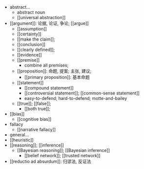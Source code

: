 - abstract...
    - abstract noun
    - [[universal abstraction]]
- [[argument]]: 论据, 论证, 争论; [[argue]]
    - [[assumption]]
    - [[certainty]]
    - [[make the claim]];
    - [[conclusion]]
    - [[clearly defined]];
    - [[evidence]]
    - [[premise]]
        - combine all premises;
    - [[proposition]]: 命题, 提案; 主张, 建议;
        - [[primary proposition]]: 基本命题
    - [[statement]]
        - [[compound statement]]
        - [[controversial statement]]; [[common-sense statement]]
        - easy-to-defend; hard-to-defend; motte-and-bailey
    - [[true]]; [[false]];
        - [[both true]];
- [[bias]]
    - [[cognitive bias]]
- fallacy
    - [[narrative fallacy]]
- general...
- [[heuristic]]
- [[reasoning]]; [[inference]]
    - [[Bayesian reasoning]]; [[Bayesian inference]]
        - [[belief network]]; [[trusted network]]
- [[reductio ad absurdum]]: 归谬法, 反证法
